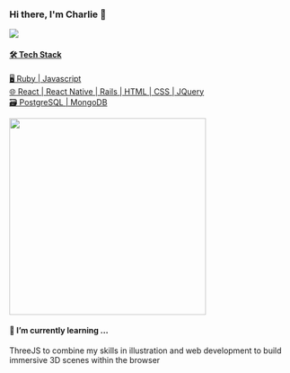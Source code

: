 ### Hi there, I'm Charlie 👋
<p  align='left'>
  <a href="https://www.linkedin.com/in/charliefischer/"> <img src="https://img.shields.io/badge/linkedin-%230077B5.svg?&style=for-the-badge&logo=linkedin&logoColor=white" />
</p>

#### 🛠 Tech Stack
 🖥  Ruby | Javascript <br />
 🌐  React | React Native | Rails | HTML | CSS | JQuery <br />
 🗃  PostgreSQL | MongoDB <br />

<p align='left'>
  <a href="#"><img src="https://github-readme-stats.vercel.app/api?username=charliefischer&show_icons=true&count_private=true&theme=dark" width="350"></a>
</p>


#### 🌱 I’m currently learning ...
ThreeJS to combine my skills in illustration and web development to build immersive 3D scenes within the browser
